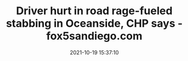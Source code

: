 ---
"title": "Driver hurt in road rage-fueled stabbing in Oceanside, CHP says - fox5sandiego.com"
"date": "2021-10-19 15:37:10"
"feed_name": "GOOGLENEWSCONSTRUCTION"
"feed_website": "https://news.google.com/search?q=construction%2Bincident&hl=en-US&gl=US&ceid=US:en"
"feed_rss": "https://news.google.com/rss/search?q=construction%2Bincident&hl=en-US&gl=US&ceid=US:en"
"link": "https://fox5sandiego.com/news/local-news/man-hurt-in-road-rage-fueled-stabbing-in-oceanside-chp-says/"
"source": "{'href': 'https://fox5sandiego.com', 'title': 'fox5sandiego.com'}"
"file": "_posts/2021-1-1-1dc12cf04470fd06fa3b1fc920bdf4f1dd78c5fe.md"
"accident": "0"
"drilling": "0"
"represented_by": "0"
"dead": "0"
"injured": "0"
"arrested": "0"
"place": "unknown place"
"where": "unknown site"
"causes": "unknown"
"place_uri": "unknown place"
---
